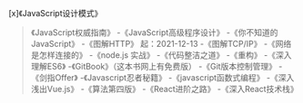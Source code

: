  [x]《JavaScript设计模式》
>《JavaScript权威指南》
-《JavaScript高级程序设计》
-《你不知道的JavaScript》
-《图解HTTP》 起：2021-12-13
-《图解TCP/IP》
-《网络是怎样连接的》
-《node.js 实战》
-《代码整洁之道》
-《重构》
-《深入理解ES6》
-《GitBook》（这本书网上有免费版）
-《Git版本控制管理》
-《剑指Offer》
-《Javascript忍者秘籍》
-《javascript函数式编程》
-《深入浅出Vue.js》
-《算法第四版》
-《React进阶之路》
-《深入React技术栈》

